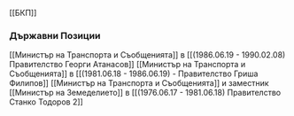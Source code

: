[[БКП]]

### Държавни Позиции
[[Министър на Транспорта и Съобщенията]] в [[(1986.06.19 - 1990.02.08) Правителство Георги Атанасов]]
[[Министър на Транспорта и Съобщенията]] в [[(1981.06.18 - 1986.06.19) - Правителство Гриша Филипов]]
[[Министър на Транспорта и Съобщенията]] и заместник [[Министър на Земеделието]] в [[(1976.06.17 - 1981.06.18) Правителство Станко Тодоров 2]]